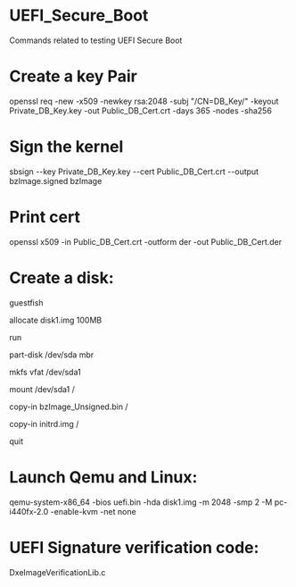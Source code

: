 # UEFI_Secure_Boot
Commands related to testing UEFI Secure Boot

# Create a key Pair
openssl req -new -x509 -newkey rsa:2048 -subj "/CN=DB_Key/" -keyout Private_DB_Key.key -out Public_DB_Cert.crt -days 365 -nodes -sha256

# Sign the kernel
sbsign --key Private_DB_Key.key --cert Public_DB_Cert.crt --output bzImage.signed bzImage

# Print cert
openssl x509 -in Public_DB_Cert.crt -outform der -out Public_DB_Cert.der

# Create a disk:

guestfish

allocate disk1.img 100MB

run

part-disk /dev/sda mbr

mkfs vfat /dev/sda1

mount /dev/sda1 /

copy-in bzImage_Unsigned.bin /

copy-in initrd.img /

quit

# Launch Qemu and Linux:

qemu-system-x86_64 -bios uefi.bin -hda disk1.img -m 2048 -smp 2 -M pc-i440fx-2.0 -enable-kvm -net none

# UEFI Signature verification code:

DxeImageVerificationLib.c

